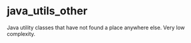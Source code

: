 java_utils_other
================

Java utility classes that have not found a place anywhere else. Very low complexity.


